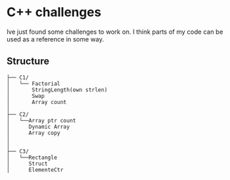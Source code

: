 
# C++ challenges

Ive just found some challenges to work on. I think parts of my code can be used as a reference in some way.


## Structure


```text
├── C1/
│   └── Factorial
│       StringLength(own strlen)
│       Swap
│       Array count
│
├── C2/
│   └──Array ptr count
│      Dynamic Array
│      Array copy
│
│
├── C3/
│   └──Rectangle
│      Struct
│      ElementeCtr
```

